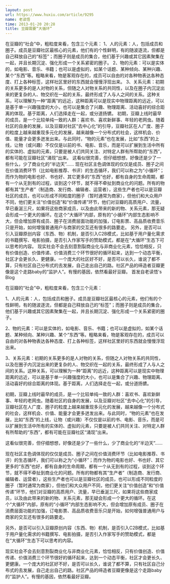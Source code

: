 ```yaml
---
layout: post
url: https://www.huxiu.com/article/9295
name: 老读悟
time: 2013-01-20 20:28
title: 豆瓣需要“大循环”
---
```

在豆瓣的“社会”中，粗粒度来看，包含三个元素： 1、人的元素：人，包括成员和圈子。成员是豆瓣社区最核心的元素，他们有的个性鲜明，有的随波逐流，但都是自己释放自己的“标签”；而圈子则是成员的集合，他们基于兴趣或其它因素聚集在一起，并且长期沉淀、强化形成一个关系紧密的圈子。 2、物的元素：可以是实体的，如电影、音乐、书籍；也可以是虚拟的，如某个话题、某种倾向、某种兴趣、某个“东西”等。粗略来看，物是客观存在的，成员可以自由的对各种物表达各种态度、打上各种标签，这样社区里好的东西就会慢慢浮现出来。 3、关系元素：初期的关系更多的是人对物的关系，但随之人对物关系的共同性，以及在圈子内沉淀出来的更复杂的人、物交织在一起的关系，最终形成了人与人之间的关系。这种关系，可以理解为一种“距离”的远近，这种距离可以是现实中物理距离的远近，可以是基于单一兴趣强度的大小，也可以是集合了兴趣、物理距离、活动喜好的综合距离的体现。基于距离，人们选择走在一起，或分道扬镳。 初期，豆瓣上线时最早的成员，是一个比较单纯一致的人群：喜欢书、喜欢新鲜事、年轻的老网虫。随着社区的自身的发展，以及豆瓣对社区“去中心化”的引导，豆瓣社区在人广度、圈子的粒度上越来越重现多元化的发展，越来越像一个分布式的社会，这样机会、价值、能量才会更多迸发出来。与此同时，“物的元素”也在发展，比如“东西”的上线，让物（或兴趣）不仅仅是以前的书、电影、音乐，而是可以扩展到生活中所有的实体的、虚拟的元素，只要是被人们共同关注、对特定人群有所帮助的“东西”，都有可能在豆瓣社区“涌现”出来。 这看似很完善，但仔细想想，好像还是少了一些什么，少了商业化的“半边天”…… 现在社区主色调体现的仅仅是成员、圈子之间在价值消费环节（比如电影推荐、书评）的生态循环，我们可以称之为“小循环”；而作为物的电影也好、书也好、其它更多的“东西”也好，都有自身的生命周期，都有一个从无到有的过程，谈到这个环节，就不得不牵扯到商业化的问题。所有的物都有其“生产者”（制造商、发行商、编辑者、运营者），这些生产者也可以是豆瓣社区的成员，也可以形成不同粒度的圈子（暂时通常为商家），但他们和大众用户不同，他们更关注“价值创造”和“价值传递”环节，他们对豆瓣的高质用户、流量，早已垂涎三尺，如果将这些商家成员，以及由此带来的新的物、关系元素，那无疑会形成一个更大的循环。在这个“大循环”内部，原有的“小循环”内部生态影响不大，但会增加原有成员、圈子在消费层面功能的加强，订电影票、高品质收费音乐只是开始，如何增强普通用户与商家的交互还有很多的路要走。 另外，是否可以引入豆瓣原创内容（东西、物）机制，是否引入C2B模式，比如基于用户量化需求的书籍撰写、电影拍摄，是否引入作家写手的赞助模式，都是在“大循环”生态下可以思考的内容。 现实社会不会去刻意割裂商业化与非商业化元素，恰恰相反，只有价值创造、价值传递、价值消费三个环节很好的循环起来，达到一个动态平衡，社区才会更长久、更健康。一个庞大的社区好不好，是否可以长久，谁说了都不算，只有社区自己分布式的去发展，自己走出自己的路。社区产品的缔造者豆瓣更像是这个走路baby的“监护人”。有慢的基因，依然看最好豆瓣。 首发自老读悟's Blog

在豆瓣的“社会”中，粗粒度来看，包含三个元素：

1、人的元素：人，包括成员和圈子。成员是豆瓣社区最核心的元素，他们有的个性鲜明，有的随波逐流，但都是自己释放自己的“标签”；而圈子则是成员的集合，他们基于兴趣或其它因素聚集在一起，并且长期沉淀、强化形成一个关系紧密的圈子。

2、物的元素：可以是实体的，如电影、音乐、书籍；也可以是虚拟的，如某个话题、某种倾向、某种兴趣、某个“东西”等。粗略来看，物是客观存在的，成员可以自由的对各种物表达各种态度、打上各种标签，这样社区里好的东西就会慢慢浮现出来。

3、关系元素：初期的关系更多的是人对物的关系，但随之人对物关系的共同性，以及在圈子内沉淀出来的更复杂的人、物交织在一起的关系，最终形成了人与人之间的关系。这种关系，可以理解为一种“距离”的远近，这种距离可以是现实中物理距离的远近，可以是基于单一兴趣强度的大小，也可以是集合了兴趣、物理距离、活动喜好的综合距离的体现。基于距离，人们选择走在一起，或分道扬镳。

初期，豆瓣上线时最早的成员，是一个比较单纯一致的人群：喜欢书、喜欢新鲜事、年轻的老网虫。随着社区的自身的发展，以及豆瓣对社区“去中心化”的引导，豆瓣社区在人广度、圈子的粒度上越来越重现多元化的发展，越来越像一个分布式的社会，这样机会、价值、能量才会更多迸发出来。与此同时，“物的元素”也在发展，比如“东西”的上线，让物（或兴趣）不仅仅是以前的书、电影、音乐，而是可以扩展到生活中所有的实体的、虚拟的元素，只要是被人们共同关注、对特定人群有所帮助的“东西”，都有可能在豆瓣社区“涌现”出来。

这看似很完善，但仔细想想，好像还是少了一些什么，少了商业化的“半边天”……

现在社区主色调体现的仅仅是成员、圈子之间在价值消费环节（比如电影推荐、书评）的生态循环，我们可以称之为“小循环”；而作为物的电影也好、书也好、其它更多的“东西”也好，都有自身的生命周期，都有一个从无到有的过程，谈到这个环节，就不得不牵扯到商业化的问题。所有的物都有其“生产者”（制造商、发行商、编辑者、运营者），这些生产者也可以是豆瓣社区的成员，也可以形成不同粒度的圈子（暂时通常为商家），但他们和大众用户不同，他们更关注“价值创造”和“价值传递”环节，他们对豆瓣的高质用户、流量，早已垂涎三尺，如果将这些商家成员，以及由此带来的新的物、关系元素，那无疑会形成一个更大的循环。在这个“大循环”内部，原有的“小循环”内部生态影响不大，但会增加原有成员、圈子在消费层面功能的加强，订电影票、高品质收费音乐只是开始，如何增强普通用户与商家的交互还有很多的路要走。

另外，是否可以引入豆瓣原创内容（东西、物）机制，是否引入C2B模式，比如基于用户量化需求的书籍撰写、电影拍摄，是否引入作家写手的赞助模式，都是在“大循环”生态下可以思考的内容。

现实社会不会去刻意割裂商业化与非商业化元素，恰恰相反，只有价值创造、价值传递、价值消费三个环节很好的循环起来，达到一个动态平衡，社区才会更长久、更健康。一个庞大的社区好不好，是否可以长久，谁说了都不算，只有社区自己分布式的去发展，自己走出自己的路。社区产品的缔造者豆瓣更像是这个走路baby的“监护人”。有慢的基因，依然看最好豆瓣。

